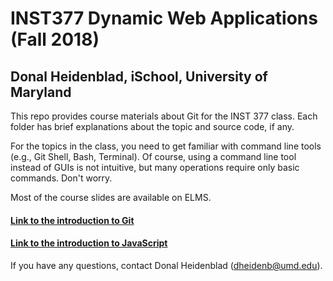 INST377 Dynamic Web Applications (Fall 2018)
==============
Donal Heidenblad, iSchool, University of Maryland
--------------

This repo provides course materials about Git for the INST 377 class.
Each folder has brief explanations about the topic and source code, if any. 

For the topics in the class, you need to get familiar with command line tools (e.g., Git Shell, Bash, Terminal). Of course, using a command line tool instead of GUIs is not intuitive, but many operations require only basic commands. Don't worry.

Most of the course slides are available on ELMS. 

#### [Link to the introduction to Git](git/) 
#### [Link to the introduction to JavaScript](javascript/) 

If you have any questions, contact Donal Heidenblad (dheidenb@umd.edu).  
